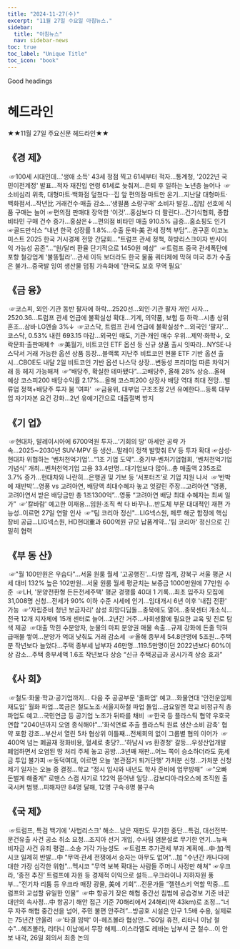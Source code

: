 ```yaml
---
title: "2024-11-27(수)"
excerpt: "11월 27일 수요일 아침뉴스."
sidebar:
  title: "아침뉴스"
  nav: sidebar-news
toc: true
toc_label: "Unique Title"
toc_icon: "book"
---
```


Good headings

# 헤드라인
★★11월 27일 주요신문 헤드라인★★
​
## 《경  제》
​
☞100세 시대인데…'생애 소득' 43세 정점 찍고 61세부터 적자...통계청, '2022년 국민이전계정' 발표...적자 재진입 연령 61세로 늦춰져…은퇴 후 일하는 노년층 늘어나
​
☞소비심리 위축, 대형마트·백화점 덮쳤다···집 앞 편의점·마트만 온기...지난달 대형마트·백화점서...작년比 거래건수·매출 감소...‘생필품 소량구매’ 소비자 발길...집밥 선호에 식품 구매는 늘어
​
☞편의점 판매대 장악한 ‘이것’…홍삼보다 더 팔린다...건기식협회, 종합비타민 구매 건수 증가…홍삼은↓...편의점 비타민 매출 910.5% 급증…홈쇼핑도 인기
​
☞골드만삭스 “내년 한국 성장률 1.8%…수출 둔화·美 관세 정책 부담”...권구훈 이코노미스트 2025 한국 거시경제 전망 간담회...“트럼프 관세 정책, 하방리스크이자 반사이익 가능성 공존”...“원/달러 환율 단기적으로 1450원 예상”
​
☞트럼프 중국 관세폭탄에 포항 철강업계 '불똥튈라'...관세 이득 보더라도 한국 물품 쿼터제에 막혀 미국 추가 수출은 불가...중국발 잉여 생산물 덤핑 가속화에 '한국도 보호 무역 필요'
​
## 《금  융》
​
☞코스피, 외인·기관 동반 팔자에 하락…2520선...외인·기관 팔자 개인 사자…2520.36...트럼프 관세 언급에 불확실성 확대...기계, 의약품, 보험 등 하락...시총 상위 혼조…삼바·LG엔솔 3%↓
​
☞코스닥, 트럼프 관세 언급에 불확실성↑…외국인 ‘팔자’...코스닥, 0.53% 내린 693.15 마감...외국인 매도, 기관·개인 매수 우위...제약·화학↓, 오락문화·출판매체↑
​
☞美월가, 비트코인 ETF 옵션 등 신규 상품 출시 잇따라...NYSE·나스닥서 거래 가능한 옵션 상품 등장...블랙록 지난주 비트코인 현물 ETF 기반 옵션 출시...CBOE도 내달 2일 비트코인 기반 옵션 나스닥 상장...변동성 프리미엄 따른 차익거래 등 헤지 가능해져
​
☞“배당주, 확실한 테마됐다”…고배당주, 올해 28% 상승...올해 예상 코스피200 배당수익률 2.17%...올해 코스피200 상장사 배당 역대 최대 전망...밸류업 정책+배당주 투자 붐 '여파'
​
☞금융위, 대부업 구조조정 2년 유예한다...등록 대부업 자기자본 요건 강화...2년 유예기간으로 대출절벽 방지
​
## 《기  업》
​
☞현대차, 말레이시아에 6700억원 투자…‘기회의 땅’ 아세안 공략 가속...2025∼2030년 SUV·MPV 등 생산...말레이 정책 발맞춰 EV 등 투자 확대
​
☞삼성·현대차 위협하는 ‘벤처천억기업’…“1조 기업 도약”...중기부·벤처기업협회, ‘벤처천억기업 기념식’ 개최...벤처천억기업 고용 33.4만명…대기업보다 많아...총 매출액 235조로 3.7% 증가…현대차와 나란히...은행권 및 기보 등 ‘서포터즈’로 기업 지원 나서
​
☞‘반박에 재반박’…영풍 vs 고려아연, 배당액 최대수혜자 놓고 엇갈린 주장...고려아연 “영풍, 고려아연서 받은 배당금만 총 1조1300억”...영풍 “고려아연 배당 최대 수혜자는 최씨 일가”
​
☞'칼바람' 예고한 이재용...임원·조직 싹 다 바꾸나...반도체 부문 대대적인 재편 가능성..이르면 27일 연말 인사
​
☞"팀 코리아 정신"…LIG넥스원, 페루 해군 함정에 핵심장비 공급...LIG넥스원, HD현대重과 600억원 규모 납품계약...'팀 코리아' 정신으로 긴밀히 협력
​
## 《부 동 산》
​
☞"월 100만원은 우습다"…서울 원룸 월세 '고공행진'...다방 집계, 강북구 서울 평균 시세 대비 132% 높은 102만원...서울 원룸 월세 평균치는 보증금 1000만원에 77만원 수준
​
☞LH, '분양전환형 든든전세주택' 평균 경쟁률 40대 1 기록...최초 입주자 모집에 31,008명 신청...전세가 90% 이하 수준 시세에 인기...임대개시 6년 이후 '내집 전환' 가능
​
☞'자립준비 청년 보금자리' 삼성 희망디딤돌…충북에도 열어...충북센터 개소식…전국 12개 지자체에 15개 센터로 늘어...2년간 거주…사회생활에 필요한 교육 및 진로 탐색 제공
​
☞대출 막힌 수분양자, 눈물의 마피 분양권 매물 속출...규제 강화에 돈줄 막혀 급매물 쌓여...분양가 억대 낮춰도 거래 감소세
​
☞올해 종부세 54.8만명에 5조원...주택분 작년보다 늘었다...주택 종부세 납부자 46만명...119.5만명이던 2022년보다 60%이상 감소...주택 종부세액 1.6조 작년보다 상승 “신규 주택공급과 공시가격 상승 효과”
​
## 《사  회》
​
☞철도·화물·학교·공기업까지… 다음 주 공공부문 '줄파업' 예고...화물연대 '안전운임제 재도입' 월화 파업...목금은 철도노조·서울지하철 파업 돌입...금요일엔 학교 비정규직 총파업도 예고...국민연금 등 공기업 노조가 뒤따를 채비
​
☞한국 등 플라스틱 협약 우호국연합 "2040년까지 오염 종식해야"...'화석연료 추출 플라스틱 원료 생산·소비 감축' 협약 포함 강조...부산서 열린 5차 협상위 이틀째…전체회의 없이 그룹별 협의 이어가
​
☞400억 넘는 폐골재 정화비용, 혈세로 충당?…'하남시 vs 환경청' 갈등...우성산업개발 폐업하면서 오염된 땅 처리 주체 놓고 공방...3년째 재판…어느 쪽이 승소하더라도 先세금 투입 불가피
​
☞동덕여대, 이르면 오늘 ‘본관점거 퇴거단행’ 가처분 신청...가처분 신청 제기 일자는 오늘 중 결정...학교 “정시 입시와 내년도 학사 준비에 업무방해”
​
☞"오빠 돈벌게 해줄게" 로맨스 스캠 사기로 122억 뜯어낸 일당...캄보디아·라오스에 조직원 출국시켜 범행...피해자만 84명 달해, 12명 구속·8명 불구속
​
## 《국  제》
​
☞트럼프, 특검 백기에 '사법리스크' 해소…남은 재판도 무기한 중단...특검, 대선전복·문건유출 사건 공소 취소 요청...조지아 선거 개입, 수사팀 염문설로 무기한 연기...뉴욕 비자금 사건 유죄 평결…소송 기각 가능성도
​
☞트럼프 추가관세 부과 계획에…中·加·멕시코 일제히 반발...中 "무역·관세 전쟁에서 승자는 아무도 없어"...加 "수년간 캐나다에 대한 가장 심각한 위협"...멕시코 "무역 보복 확대는 사람들 주머니 사정만 해쳐"
​
☞우크라, ‘종전 추진’ 트럼프에 자원 등 경제적 이익으로 설득...우크라이나 지하자원 풍부...“전기차 리튬 등 우크라 매장 광물, 美에 기회”...전문가들 “젤렌스키 역할 막중…트럼프와 교섭할 유일한 인물”
​
☞中 항공기 잦은 해협 중간선 침범에 공습경보 기준 바꾼 대만의 속사정...中 항공기 해안 접근 기준 70해리에서 24해리(약 43km)로 조정...“너무 자주 해협 중간선을 넘어, 주민 불편 안주려”...방공호 시설은 인구 1.5배 수용, 실제로는 75년간 안울려
​
☞'타결 임박' 이-헤즈볼라 협상안…"60일 휴전, 리타니 이남 철수"...헤즈볼라, 리타니 이남에서 무장 해제...이스라엘도 레바논 남부서 군 철수...이 안보 내각, 26일 회의서 최종 논의
